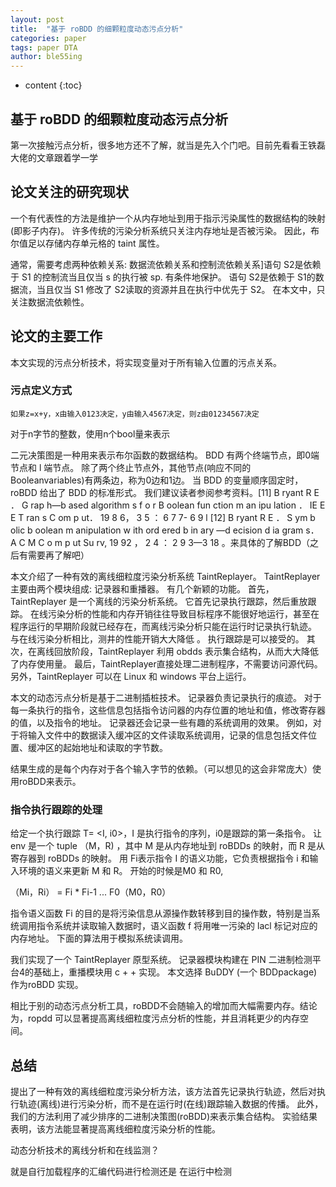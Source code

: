 ```yaml
---
layout: post
title:  "基于 roBDD 的细颗粒度动态污点分析"
categories: paper
tags: paper DTA
author: ble55ing
---
```


* content
{:toc}
## 基于 roBDD 的细颗粒度动态污点分析 

第一次接触污点分析，很多地方还不了解，就当是先入个门吧。目前先看看王铁磊大佬的文章跟着学一学

## 论文关注的研究现状

一个有代表性的方法是维护一个从内存地址到用于指示污染属性的数据结构的映射(即影子内存)。 许多传统的污染分析系统只关注内存地址是否被污染。 因此，布尔值足以存储内存单元格的 taint 属性。

通常，需要考虑两种依赖关系: 数据流依赖关系和控制流依赖关系]语句 S2是依赖于 S1 的控制流当且仅当 s 的执行被 sp. 有条件地保护。 语句 S2是依赖于 S1的数据流，当且仅当 S1 修改了 S2读取的资源并且在执行中优先于 S2。 在本文中，只关注数据流依赖性。 

## 论文的主要工作

本文实现的污点分析技术，将实现变量对于所有输入位置的污点关系。

### 污点定义方式

```
如果z=x+y，x由输入0123决定，y由输入4567决定，则z由01234567决定
```

对于n字节的整数，使用n个bool量来表示

二元决策图是一种用来表示布尔函数的数据结构。 BDD 有两个终端节点，即0端节点和 l 端节点。 除了两个终止节点外，其他节点(响应不同的 Booleanvariables)有两条边，称为0边和1边。 当 BDD 的变量顺序固定时，roBDD 给出了 BDD 的标准形式。 我们建议读者参阅参考资料。[11] B ryant R E ． G rap h—b ased algorithm s f o r B oolean fun ction m an ipu lation ． IE E E T ran s C om p ut． 19 8 6， 3 5 ： 6 7 7- 6 9 l [12] B ryant R E ． S ym b olic b oolean m anipulation w ith ord ered b in ary —d ecision d ia gram s． A C M C o m p ut Su rv, 19 92 ， 2 4 ： 2 9 3—3 18 。来具体的了解BDD（之后有需要再了解吧）

本文介绍了一种有效的离线细粒度污染分析系统 TaintReplayer。 TaintReplayer 主要由两个模块组成: 记录器和重播器。 有几个新颖的功能。 首先，TaintReplayer 是一个离线的污染分析系统。 它首先记录执行跟踪，然后重放跟踪。 在线污染分析的性能和内存开销往往导致目标程序不能很好地运行，甚至在程序运行的早期阶段就已经存在，而离线污染分析只能在运行时记录执行轨迹。 与在线污染分析相比，测井的性能开销大大降低 。 执行跟踪是可以接受的。 其次，在离线回放阶段，TaintReplayer 利用 obdds 表示集合结构，从而大大降低了内存使用量。 最后，TaintReplayer直接处理二进制程序，不需要访问源代码。 另外，TaintReplayer 可以在 Linux 和 windows 平台上运行。 

本文的动态污点分析是基于二进制插桩技术。 记录器负责记录执行的痕迹。 对于每一条执行的指令，这些信息包括指令访问器的内存位置的地址和值，修改寄存器的值，以及指令的地址。 记录器还会记录一些有趣的系统调用的效果。 例如，对于将输入文件中的数据读入缓冲区的文件读取系统调用，记录的信息包括文件位置、缓冲区的起始地址和读取的字节数。 

结果生成的是每个内存对于各个输入字节的依赖。（可以想见的这会非常庞大）使用roBDD来表示。

### 指令执行跟踪的处理

给定一个执行跟踪 T= <I, i0>，I 是执行指令的序列，i0是跟踪的第一条指令。 让 env 是一个 tuple （M，R) ，其中 M 是从内存地址到 roBDDs 的映射，而 R 是从寄存器到 roBDDs 的映射。 用 Fi表示指令 I 的语义功能，它负责根据指令 i 和输入环境的语义来更新 M 和 R。 开始的时候是M0 和 R0, 

（Mi，Ri） = Fi * Fi-1 ... F0（M0，R0）

指令语义函数 Fi 的目的是将污染信息从源操作数转移到目的操作数，特别是当系统调用指令系统并读取输入数据时，语义函数 f 将用唯一污染的 lacl 标记对应的内存地址。 下面的算法用于模拟系统读调用。

 我们实现了一个 TaintReplayer 原型系统。 记录器模块构建在 PIN 二进制检测平台4的基础上，重播模块用 c + + 实现。 本文选择 BuDDY (一个 BDDpackage)作为roBDD 实现。

相比于别的动态污点分析工具，roBDD不会随输入的增加而大幅需要内存。结论为，ropdd 可以显著提高离线细粒度污点分析的性能，并且消耗更少的内存空间。

## 总结

提出了一种有效的离线细粒度污染分析方法，该方法首先记录执行轨迹，然后对执行轨迹(离线)进行污染分析，而不是在运行时(在线)跟踪输入数据的传播。 此外，我们的方法利用了减少排序的二进制决策图(roBDD)来表示集合结构。 实验结果表明，该方法能显著提高离线细粒度污染分析的性能。



动态分析技术的离线分析和在线监测？

就是自行加载程序的汇编代码进行检测还是 在运行中检测          

